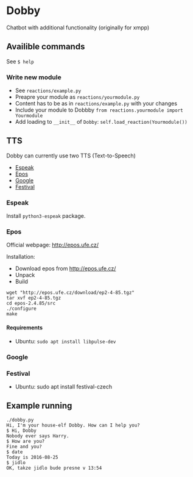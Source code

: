 # Dobby
Chatbot with additional functionality (originally for xmpp)

## Availible commands

See `$ help`

### Write new module

- See `reactions/example.py`
- Preapre your module as `reactions/yourmodule.py`
- Content has to be as in `reactions/example.py` with your changes
- Include your module to Dobbby `from reactions.yourmodule import Yourmodule`
- Add loading to `__init__` of `Dobby`: `self.load_reaction(Yourmodule())`

## TTS

Dobby can currently use two TTS (Text-to-Speech)

- [Espeak](#espeak)
- [Epos](#epos)
- [Google](#google)
- [Festival](#festival)

### Espeak

Install `python3-espeak` package.

### Epos

Official webpage: http://epos.ufe.cz/

Installation:
- Download epos from http://epos.ufe.cz/
- Unpack
- Build

```
wget "http://epos.ufe.cz/download/ep2-4-85.tgz"
tar xvf ep2-4-85.tgz
cd epos-2.4.85/src
./configure
make
```

#### Requirements

- Ubuntu: `sudo apt install libpulse-dev`

### Google

### Festival

- Ubuntu: sudo apt install festival-czech


## Example running
```
./dobby.py 
Hi, I'm your house-elf Dobby. How can I help you?
$ Hi, Dobby
Nobody ever says Harry.
$ How are you?
Fine and you?
$ date
Today is 2016-08-25
$ jidlo
OK, takze jidlo bude presne v 13:54
```
